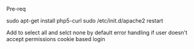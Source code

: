 Pre-req


sudo apt-get install php5-curl
sudo /etc/init.d/apache2 restart


Add to select all and selct none by default
error handling if user doesn't accept permissions
cookie based login
